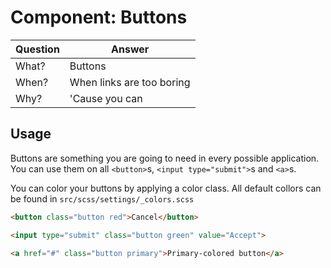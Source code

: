 # Component: Buttons

Question| Answer
--------|--------
What?   | Buttons
When?   | When links are too boring
Why?    | 'Cause you can

## Usage
Buttons are something you are going to need in every possible application. You can use them on all `<button>`s, `<input type="submit">`s and `<a>`s.

You can color your buttons by applying a color class. All default collors can be found in `src/scss/settings/_colors.scss`

```html
<button class="button red">Cancel</button>

<input type="submit" class="button green" value="Accept">

<a href="#" class="button primary">Primary-colored button</a>
```

